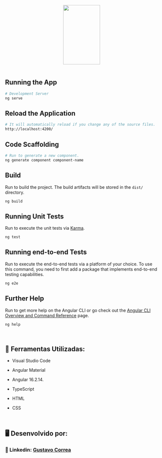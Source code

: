 <div align="center"> 
  <img width="49%" height="195px" src="https://cdn.jsdelivr.net/gh/devicons/devicon@latest/icons/angular/angular-original.svg" /> <br>
</div> <br>


## Running the App

```bash
# Development Server
ng serve
```

## Reload the Application 

```bash
# It will automatically reload if you change any of the source files.
http://localhost:4200/
```


## Code Scaffolding


```bash
# Run to generate a new component. 
ng generate component component-name
```


## Build

Run to build the project. The build artifacts will be stored in the `dist/` directory.

```bash
ng build
```


## Running Unit Tests

Run to execute the unit tests via [Karma](https://karma-runner.github.io).

```bash
ng test
```

## Running end-to-end Tests

Run to execute the end-to-end tests via a platform of your choice. To use this command, you need to first add a package that implements end-to-end testing capabilities.

```bash
ng e2e
```

## Further Help

Run to get more help on the Angular CLI or go check out the [Angular CLI Overview and Command Reference](https://angular.io/cli) page.

```bash
ng help
```

<br>


## 🚀 Ferramentas Utilizadas:

* Visual Studio Code

* Angular Material

* Angular 16.2.14.

* TypeScript

* HTML

* CSS

<br>

## 🖥️ Desenvolvido por:

### 📝 Linkedin: [Gustavo Correa](https://www.linkedin.com/in/gustavo-chauar-correa-946168269/)
